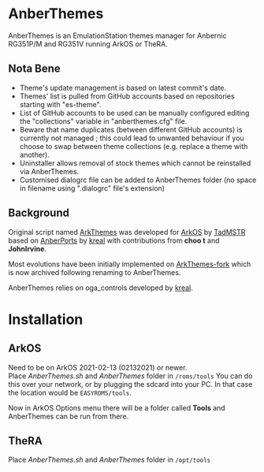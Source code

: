 # AnberThemes
AnberThemes is an EmulationStation themes manager for Anbernic RG351P/M and RG351V running ArkOS or TheRA.

## Nota Bene
- Theme's update management is based on latest commit's date.
- Themes' list is pulled from GitHub accounts based on repositories starting with "es-theme".
- List of GitHub accounts to be used can be manually configured editing the "collections" variable in "anberthemes.cfg" file.
- Beware that name duplicates (between different GitHub accounts) is currently not managed ; this could lead to unwanted behaviour if you choose to swap between theme collections (e.g. replace a theme with another).
- Uninstaller allows removal of stock themes which cannot be reinstalled via AnberThemes.
- Customised dialogrc file can be added to AnberThemes folder (no space in filename using ".dialogrc" file's extension)

## Background
Original script named [ArkThemes](https://github.com/TadMSTR/ArkThemes) was developed for [ArkOS](https://github.com/christianhaitian/arkos) by [TadMSTR](https://github.com/TadMSTR) based on [AnberPorts](https://github.com/krishenriksen/AnberPorts) by [kreal](https://github.com/krishenriksen) with contributions from **choo t** and **JohnIrvine**.

Most evolutions have been initially implemented on [ArkThemes-fork](https://github.com/JohnIrvine1433/ArkThemes-fork) which is now archived following renaming to AnberThemes.

AnberThemes relies on oga_controls developed by [kreal](https://github.com/krishenriksen).

# Installation
## ArkOS
Need to be on ArkOS 2021-02-13 (02132021) or newer.  
Place *AnberThemes.sh* and *AnberThemes* folder in `/roms/tools`
You can do this over your network, or by plugging the sdcard into your PC. In that case the location would be `EASYROMS/tools`.

Now in ArkOS Options menu there will be a folder called **Tools** and AnberThemes can be run from there.

## TheRA
Place *AnberThemes.sh* and *AnberThemes* folder in `/opt/tools`
